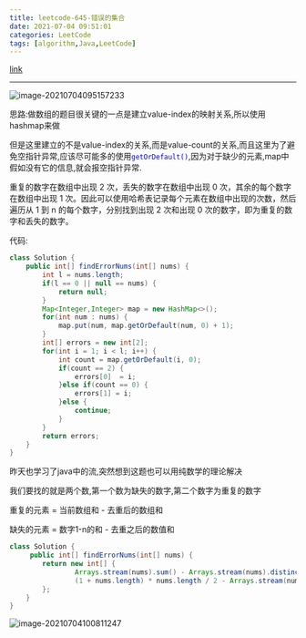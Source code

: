 ```yaml
---
title: leetcode-645-错误的集合
date: 2021-07-04 09:51:01
categories: LeetCode
tags: [algorithm,Java,LeetCode]
---
```


[link](https://leetcode-cn.com/problems/set-mismatch/)

<hr/>

![image-20210704095157233](https://gitee.com/cao_ziqiang/img/raw/master/20210704095157.png)

思路:做数组的题目很关键的一点是建立value-index的映射关系,所以使用hashmap来做

但是这里建立的不是value-index的关系,而是value-count的关系,而且这里为了避免空指针异常,应该尽可能多的使用<font color="blue">`getOrDefault()`</font>,因为对于缺少的元素,map中假如没有它的信息,就会报空指针异常.

重复的数字在数组中出现 2 次，丢失的数字在数组中出现 0 次，其余的每个数字在数组中出现 1 次。因此可以使用哈希表记录每个元素在数组中出现的次数，然后遍历从 1 到 n 的每个数字，分别找到出现 2 次和出现 0 次的数字，即为重复的数字和丢失的数字。

代码:

```java
class Solution {
    public int[] findErrorNums(int[] nums) {
        int l = nums.length;
        if(l == 0 || null == nums) {
            return null;
        }
        Map<Integer,Integer> map = new HashMap<>();
        for(int num : nums) {
            map.put(num, map.getOrDefault(num, 0) + 1);
        }
        int[] errors = new int[2];
        for(int i = 1; i < l; i++) {
            int count = map.getOrDefault(i, 0);
            if(count == 2) {
                errors[0]  = i;
            }else if(count == 0) {
                errors[1] = i;
            }else {
                continue;
            }
        }
        return errors;
    }
}
```

昨天也学习了java中的流,突然想到这题也可以用纯数学的理论解决

我们要找的就是两个数,第一个数为缺失的数字,第二个数字为重复的数字

重复的元素 = 当前数组和 - 去重后的数组和

缺失的元素 = 数字1-n的和 - 去重之后的数值和

```java
class Solution {
     public int[] findErrorNums(int[] nums) {
        return new int[] {
                Arrays.stream(nums).sum() - Arrays.stream(nums).distinct().sum(),
                (1 + nums.length) * nums.length / 2 - Arrays.stream(nums).distinct().sum()
        };
    }
}
```

![image-20210704100811247](https://gitee.com/cao_ziqiang/img/raw/master/20210704100811.png)


